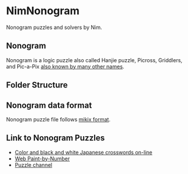 # NimNonogram
Nonogram puzzles and solvers by Nim.

## Nonogram
Nonogram is a logic puzzle also called Hanjie puzzle, Picross, Griddlers, and Pic-a-Pix [also known by many other names](https://en.wikipedia.org/wiki/Nonogram).

## Folder Structure


## Nonogram data format
Nonogram puzzle file follows [mikix format](https://github.com/mikix/nonogram-db).

## Link to Nonogram Puzzles
- [Color and black and white Japanese crosswords on\-line](https://www.nonograms.org/)
- [Web Paint\-by\-Number](https://webpbn.com/)
- [Puzzle channel](https://www.puzzle-ch.com/logic/)
